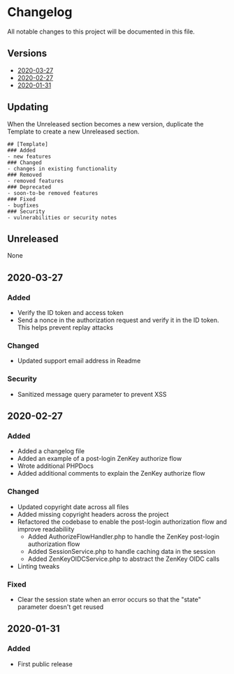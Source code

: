 # Changelog
All notable changes to this project will be documented in this file.

## Versions
- [2020-03-27](#2020-03-27)
- [2020-02-27](#2020-02-27)
- [2020-01-31](#2020-01-31)

## Updating
When the Unreleased section becomes a new version, duplicate the Template to create a new Unreleased section.
```
## [Template]
### Added
- new features
### Changed
- changes in existing functionality
### Removed
- removed features
### Deprecated
- soon-to-be removed features
### Fixed
- bugfixes
### Security
- vulnerabilities or security notes
```

## Unreleased
None

## 2020-03-27
### Added
- Verify the ID token and access token
- Send a nonce in the authorization request and verify it in the ID token. This helps prevent replay attacks
### Changed
- Updated support email address in Readme
### Security
- Sanitized message query parameter to prevent XSS

## 2020-02-27
### Added
- Added a changelog file
- Added an example of a post-login ZenKey authorize flow
- Wrote additional PHPDocs 
- Added additional comments to explain the ZenKey authorize flow
### Changed
- Updated copyright date across all files
- Added missing copyright headers across the project
- Refactored the codebase to enable the post-login authorization flow and improve readabiliity
  - Added AuthorizeFlowHandler.php to handle the ZenKey post-login authorization flow
  - Added SessionService.php to handle caching data in the session
  - Added ZenKeyOIDCService.php to abstract the ZenKey OIDC calls
- Linting tweaks
### Fixed
- Clear the session state when an error occurs so that the "state" parameter doesn't get reused

## 2020-01-31
### Added
- First public release
